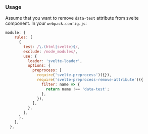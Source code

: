 ### Usage

Assume that you want to remove `data-test` attribute from svelte component. In your `webpack.config.js`:

```javascript
module: {
    rules: [
      {
        test: /\.(html|svelte)$/,
        exclude: /node_modules/,
        use: {
          loader: 'svelte-loader',
          options: {
            preprocess: [
              require('svelte-preprocess')({}),
              require('svelte-preprocess-remove-attribute')({
                filter: name => {
                  return name !== 'data-test';
                },
              }),
            ],
          },
        },
      },
    ],
  },
```
